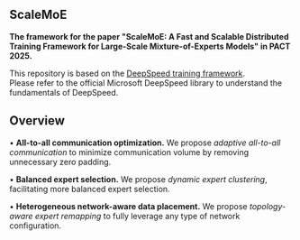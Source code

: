 ## ScaleMoE
**The framework for the paper "ScaleMoE: A Fast and Scalable Distributed Training Framework for Large-Scale Mixture-of-Experts Models" in PACT 2025.**

This repository is based on the [DeepSpeed training framework](https://github.com/microsoft/DeepSpeed).  
Please refer to the official Microsoft DeepSpeed library to understand the fundamentals of DeepSpeed.

## Overview

• **All-to-all communication optimization.** We propose *adaptive all-to-all communication* to minimize communication volume by removing unnecessary zero padding.

• **Balanced expert selection.** We propose *dynamic expert clustering*, facilitating more balanced expert selection.

• **Heterogeneous network-aware data placement.** We propose *topology-aware expert remapping* to fully leverage any type of network configuration.
